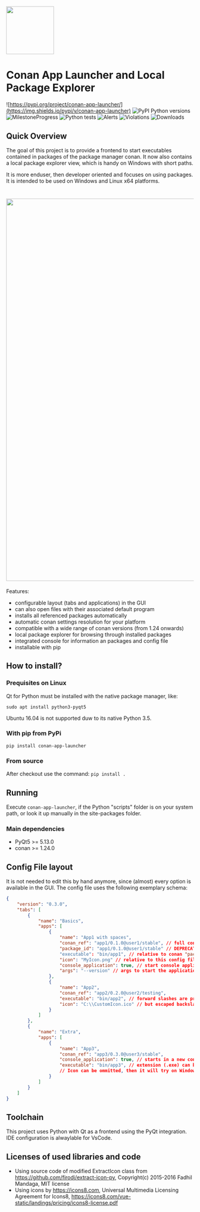 # <img src="https://raw.githubusercontent.com/goszpeti/conan_app_launcher/master/src/conan_app_launcher/assets/icons/icon.ico" width="128">

# Conan App Launcher and Local Package Explorer

![https://pypi.org/project/conan-app-launcher/](https://img.shields.io/pypi/v/conan-app-launcher)
![PyPI Python versions](https://img.shields.io/pypi/pyversions/conan-app-launcher)
![MilestoneProgress](https://img.shields.io/github/milestones/progress-percent/goszpeti/conan_app_launcher/6)
![Python tests](https://github.com/goszpeti/conan_app_launcher/workflows/Python%20tests/badge.svg)
![Alerts](https://sonarcloud.io/api/project_badges/measure?project=goszpeti_conan_app_launcher&metric=alert_status)
![Violations](https://img.shields.io/sonar/violations/goszpeti_conan_app_launcher?server=https%3A%2F%2Fsonarcloud.io)
![Downloads](https://img.shields.io/pypi/dm/conan_app_launcher)

## Quick Overview

The goal of this project is to provide a frontend to start executables contained in packages of the package manager conan. It now also contains a local package explorer view, which is handy on Windows with short paths.

It is more enduser, then developer oriented and focuses on using packages. It is intended to be used on Windows and Linux x64 platforms.

# <img src="https://raw.githubusercontent.com/goszpeti/conan_app_launcher/feature/finish-1.0.0/doc/screenshot.png" width="1024">

Features:
- configurable layout (tabs and applications) in the GUI
- can also open files with their associated default program
- installs all referenced packages automatically
- automatic conan settings resolution for your platform
- compatible with a wide range of conan versions (from 1.24 onwards)
- local package explorer for browsing through installed packages
- integrated console for information an packages and config file
- installable with pip

## How to install?

### Prequisites on Linux
Qt for Python must be installed with the native package manager, like:

    sudo apt install python3-pyqt5

Ubuntu 16.04 is not supported duw to its native Python 3.5.

### With pip from PyPi
`pip install conan-app-launcher`

### From source

After checkout use the command:
`pip install .`

## Running
Execute `conan-app-launcher`, if the Python "scripts" folder is on your system path, or look it up manually in the site-packages folder.

### Main dependencies

* PyQt5 >= 5.13.0 
* conan >= 1.24.0

## Config File layout

It is not needed to edit this by hand anymore, since (almost) every option is available in the GUI.
The config file uses the following exemplary schema:

```json
{
    "version": "0.3.0",
    "tabs": [
        {
            "name": "Basics",
            "apps": [
                {
                    "name": "App1 with spaces", 
                    "conan_ref": "app1/0.1.0@user1/stable", // full conan reference
                    "package_id": "app1/0.1.0@user1/stable" // DEPRECATED - will converted to conan_ref automatically
                    "executable": "bin/app1", // relative to conan "package folder" - can also be a file to open
                    "icon": "MyIcon.png" // relative to this config file,
                    "console_application": true, // start console application in extra window
                    "args": "--version" // args to start the application with
                },
                {
                    "name": "App2",
                    "conan_ref": "app2/0.2.0@user2/testing",
                    "executable": "bin/app2", // forward slashes are preferred
                    "icon": "C:\\CustomIcon.ico" // but escaped backslashes also work
                }
            ]
        },
        {
            "name": "Extra",
            "apps": [
                {
                    "name": "App3",
                    "conan_ref": "app3/0.3.0@user3/stable",
                    "console_application": true, // starts in a new console window
                    "executable": "bin/app3", // extension (.exe) can be ommited for windows
                    // Icon can be ommitted, then it will try on Windows to use the applications own icon
                }
            ]
        }
    ]
}
```

## Toolchain

This project uses Python with Qt as a frontend using the PyQt integration.
IDE configuration is alwaylable for VsCode.


## Licenses of used libraries and code

* Using source code of modified ExtractIcon class from https://github.com/firodj/extract-icon-py, Copyright(c) 2015-2016 Fadhil Mandaga, MIT license
* Using icons by https://icons8.com, Universal Multimedia Licensing
Agreement for Icons8, https://icons8.com/vue-static/landings/pricing/icons8-license.pdf

